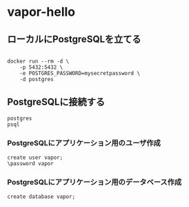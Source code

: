 # vapor-hello

## ローカルにPostgreSQLを立てる

```shell

docker run --rm -d \
    -p 5432:5432 \
    -e POSTGRES_PASSWORD=mysecretpassword \
    -d postgres

```

## PostgreSQLに接続する

```shell
postgres
psql
```

### PostgreSQLにアプリケーション用のユーザ作成

```shell
create user vapor;
\password vapor
```

### PostgreSQLにアプリケーション用のデータベース作成


```shell
create database vapor;
```
